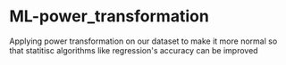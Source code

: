 # ML-power_transformation
Applying power transformation on our dataset to make it more normal so that statitisc algorithms like regression's accuracy can be improved
